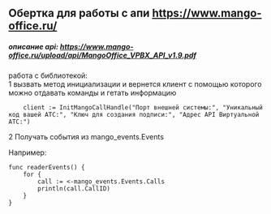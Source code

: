 ## Обертка для работы с апи https://www.mango-office.ru/

##### описание api: https://www.mango-office.ru/upload/api/MangoOffice_VPBX_API_v1.9.pdf

работа с библиотекой: <br>
1 вызвать метод инициализации и вернется клиент с помощью которого можно отдавать команды и гетать информацию

```
	client := InitMangoCallHandle("Порт внешней системы:", "Уникальный код вашей АТС:", "Ключ для создания подписи:", "Адрес API Виртуальной АТС:")
```

2 Получать события из mango_events.Events

Например:
```
func readerEvents() {
	for {
		call := <-mango_events.Events.Calls
		println(call.CallID)
	}
}
```
